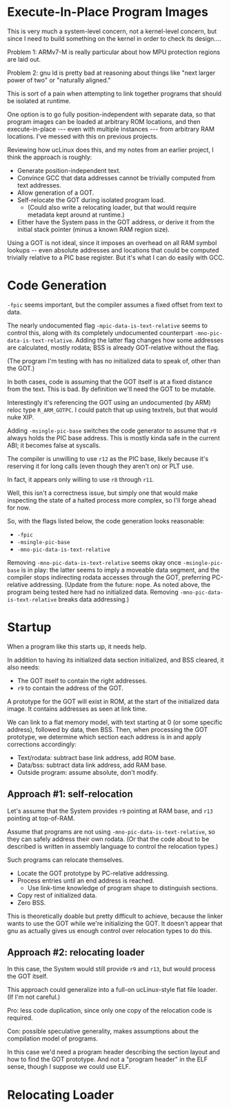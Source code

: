 Execute-In-Place Program Images
===============================

This is very much a system-level concern, not a kernel-level concern, but since
I need to build something on the kernel in order to check its design....


Problem 1: ARMv7-M is really particular about how MPU protection regions are
laid out.

Problem 2: gnu ld is pretty bad at reasoning about things like "next larger
power of two" or "naturally aligned."


This is sort of a pain when attempting to link together programs that should be
isolated at runtime.

One option is to go fully position-independent with separate data, so that
program images can be loaded at arbitrary ROM locations, and then
execute-in-place --- even with multiple instances --- from arbitrary RAM
locations.  I've messed with this on previous projects.


Reviewing how ucLinux does this, and my notes from an earlier project, I think
the approach is roughly:

- Generate position-independent text.
- Convince GCC that data addresses cannot be trivially computed from text
  addresses.
- Allow generation of a GOT.
- Self-relocate the GOT during isolated program load.
  - (Could also write a relocating loader, but that would require metadata kept
    around at runtime.)
- Either have the System pass in the GOT address, or derive it from the initial
  stack pointer (minus a known RAM region size).

Using a GOT is not ideal, since it imposes an overhead on all RAM symbol lookups
-- even absolute addresses and locations that could be computed trivially
relative to a PIC base register.  But it's what I can do easily with GCC.


Code Generation
===============

`-fpic` seems important, but the compiler assumes a fixed offset from text to
data.

The nearly undocumented flag `-mpic-data-is-text-relative` seems to control
this, along with its completely undocumented counterpart
`-mno-pic-data-is-text-relative`.  Adding the latter flag changes how some
addresses are calculated, mostly rodata; BSS is already GOT-relative without the
flag.

(The program I'm testing with has no initialized data to speak of, other than
the GOT.)

In both cases, code is assuming that the GOT itself is at a fixed distance from
the text.  This is bad.  By definition we'll need the GOT to be mutable.

Interestingly it's referencing the GOT using an undocumented (by ARM) reloc type
`R_ARM_GOTPC`.  I could patch that up using textrels, but that would nuke XIP.

Adding `-msingle-pic-base` switches the code generator to assume that `r9`
always holds the PIC base address.  This is mostly kinda safe in the current
ABI; it becomes false at syscalls.

The compiler is unwilling to use `r12` as the PIC base, likely because it's
reserving it for long calls (even though they aren't on) or PLT use.

In fact, it appears only willing to use `r8` through `r11`.

Well, this isn't a correctness issue, but simply one that would make inspecting
the state of a halted process more complex, so I'll forge ahead for now.

So, with the flags listed below, the code generation looks reasonable:
- `-fpic`
- `-msingle-pic-base`
- `-mno-pic-data-is-text-relative`

Removing `-mno-pic-data-is-text-relative` seems okay once `-msingle-pic-base` is
in play: the latter seems to imply a moveable data segment, and the compiler
stops indirecting rodata accesses through the GOT, preferring PC-relative
addressing.  (Update from the future: nope.  As noted above, the program being
tested here had no initialized data.  Removing `-mno-pic-data-is-text-relative`
breaks data addressing.)


Startup
=======

When a program like this starts up, it needs help.

In addition to having its initialized data section initialized, and BSS cleared,
it also needs:

- The GOT itself to contain the right addresses.
- `r9` to contain the address of the GOT.

A prototype for the GOT will exist in ROM, at the start of the initialized data
image.  It contains addresses as seen at link time.

We can link to a flat memory model, with text starting at 0 (or some specific
address), followed by data, then BSS.  Then, when processing the GOT prototype,
we determine which section each address is in and apply corrections accordingly:

- Text/rodata: subtract base link address, add ROM base.
- Data/bss: subtract data link address, add RAM base.
- Outside program: assume absolute, don't modify.


Approach #1: self-relocation
----------------------------

Let's assume that the System provides `r9` pointing at RAM base, and `r13`
pointing at top-of-RAM.

Assume that programs are not using `-mno-pic-data-is-text-relative`, so they can
safely address their own rodata.  (Or that the code about to be described is
written in assembly language to control the relocation types.)

Such programs can relocate themselves.

- Locate the GOT prototype by PC-relative addressing.
- Process entries until an end address is reached.
  - Use link-time knowledge of program shape to distinguish sections.
- Copy rest of initialized data.
- Zero BSS.

This is theoretically doable but pretty difficult to achieve, because the linker
wants to use the GOT while we're initializing the GOT.  It doesn't appear that
gnu as actually gives us enough control over relocation types to do this.


Approach #2: relocating loader
------------------------------

In this case, the System would still provide `r9` and `r13`, but would process
the GOT itself.

This approach could generalize into a full-on ucLinux-style flat file loader.
(If I'm not careful.)

Pro: less code duplication, since only one copy of the relocation code is
required.

Con: possible speculative generality, makes assumptions about the compilation
model of programs.

In this case we'd need a program header describing the section layout and how to
find the GOT prototype.  And not a "program header" in the ELF sense, though I
suppose we could use ELF.



Relocating Loader
=================


